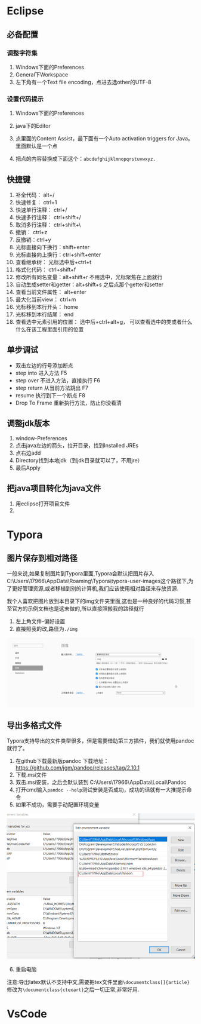 # Eclipse

## 必备配置

### 调整字符集

1. Windows下面的Preferences
2. General下Workspace
3. 左下角有一个Text file encoding，点进去选other的UTF-8

### 设置代码提示

1. Windows下面的Preferences

2. java下的Editor

3. 点里面的Content Assist，最下面有一个Auto activation triggers for Java。里面默认是一个点

4. 把点的内容替换成下面这个：`abcdefghijklmnopqrstuvwxyz.`

   

   

## 快捷键

1. 补全代码： alt+/
2. 快速修复： ctrl+1
3. 快速单行注释： ctrl+/
4. 快速多行注释： ctrl+shift+/
5. 取消多行注释： ctrl+shift+\
6. 撤销： ctrl+z
7. 反撤销：ctrl+y
8. 光标直接向下换行：shift+enter
9. 光标直接向上换行：ctrl+shift+enter
10. 查看继承树： 光标选中后+ctrl+t
11. 格式化代码： ctrl+shift+f
12. 修改所有同名变量：alt+shift+r    不用选中，光标聚焦在上面就行
13. 自动生成setter和getter：alt+shift+s 之后点那个getter和setter
14. 查看当前文件属性： alt+enter
15. 最大化当前view： ctrl+m
16. 光标移到本行开头： home
17. 光标移到本行结尾： end
18. 查看选中元素引用的位置： 选中后+ctrl+alt+g， 可以查看选中的类或者什么什么在该工程里面引用的位置

## 单步调试

- 双击左边的行号添加断点
- step into  进入方法 F5
- step over 不进入方法，直接执行 F6 
- step return 从当前方法跳出 F7
- resume 执行到下一个断点 F8
- Drop To Frame  重新执行方法，防止你没看清

## 调整jdk版本

1. window-Preferences
2. 点击java左边的箭头，拉开目录，找到Installed JREs
3. 点右边add
4. Directory找到本地jdk（到jdk目录就可以了，不用jre）
5. 最后Apply

## 把java项目转化为java文件

1. 用eclipse打开项目文件
2. 

# Typora

## 图片保存到相对路径

一般来说,如果复制图片到Typora里面,Typora会默认把图片存入C:\Users\17966\AppData\Roaming\Typora\typora-user-images这个路径下,为了更好管理资源,或者移植到别的计算机,我们应该使用相对路径来存放资源.

我个人喜欢把图片放到本目录下的img文件夹里面,这也是一种良好的代码习惯,甚至官方的示例文档也是这末做的,所以直接照搬我的路径就行

1. 左上角文件-偏好设置
2. 直接照我的改,路径为`./img`

<img src="img/image-20200912224458164.png" alt="image-20200912224458164"  />

## 导出多格式文件

Typora支持导出的文件类型很多，但是需要借助第三方插件，我们就使用pandoc就行了。

1. 在github下载最新版pandoc 下载地址：https://github.com/jgm/pandoc/releases/tag/2.10.1
2. 下载.msi文件
3. 双击.msi安装，之后会默认装到 C:\Users\17966\AppData\Local\Pandoc
4. 打开cmd输入`pandoc --help`测试安装是否成功，成功的话就有一大推提示命令
5. 如果不成功，需要手动配置环境变量

<img src="img/image-20200912223750384.png" alt="image-20200912223750384" style="zoom: 67%;" />

6. 重启电脑

注意:导出latex默认不支持中文,需要把tex文件里面`\documentclass[]{article}`修改为`\documentclass{ctexart}`之后一切正常,非常好用.

# VsCode